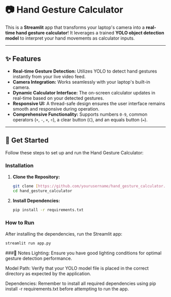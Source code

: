 # 📷 Hand Gesture Calculator

This is a **Streamlit** app that transforms your laptop's camera into a **real-time hand gesture calculator**! It leverages a trained **YOLO object detection model** to interpret your hand movements as calculator inputs.

---

## ✨ Features

* **Real-time Gesture Detection:** Utilizes YOLO to detect hand gestures instantly from your live video feed.
* **Camera Integration:** Works seamlessly with your laptop's built-in camera.
* **Dynamic Calculator Interface:** The on-screen calculator updates in real-time based on your detected gestures.
* **Responsive UI:** A thread-safe design ensures the user interface remains smooth and responsive during operation.
* **Comprehensive Functionality:** Supports numbers `0-9`, common operators (`+`, `-`, `×`, `÷`), a clear button (`C`), and an equals button (`=`).

---

## 🚀 Get Started

Follow these steps to set up and run the Hand Gesture Calculator:

### Installation

1.  **Clone the Repository:**
    ```bash
    git clone [https://github.com/yourusername/hand_gesture_calculator.git](https://github.com/yourusername/hand_gesture_calculator.git)
    cd hand_gesture_calculator
    ```

2.  **Install Dependencies:**
    ```bash
    pip install -r requirements.txt
    ```

### How to Run

After installing the dependencies, run the Streamlit app:

```bash
streamlit run app.py
```
###📌 Notes
Lighting: Ensure you have good lighting conditions for optimal gesture detection performance.

Model Path: Verify that your YOLO model file is placed in the correct directory as expected by the application.

Dependencies: Remember to install all required dependencies using pip install -r requirements.txt before attempting to run the app.
